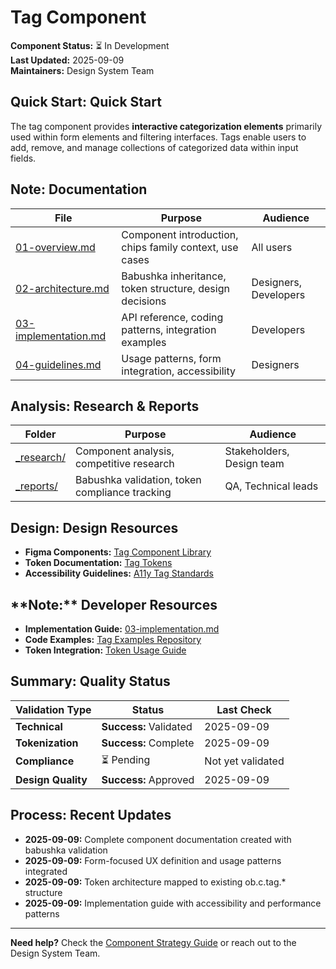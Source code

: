 # Tag Component

**Component Status:** ⏳ In Development  
**Last Updated:** 2025-09-09  
**Maintainers:** Design System Team

## **Quick Start:** Quick Start

The tag component provides **interactive categorization elements** primarily used within form elements and filtering interfaces. Tags enable users to add, remove, and manage collections of categorized data within input fields.  

## **Note:** Documentation

| File | Purpose | Audience |
|------|---------|----------|
| [01-overview.md](01-overview.md) | Component introduction, chips family context, use cases | All users |
| [02-architecture.md](02-architecture.md) | Babushka inheritance, token structure, design decisions | Designers, Developers |
| [03-implementation.md](03-implementation.md) | API reference, coding patterns, integration examples | Developers |
| [04-guidelines.md](04-guidelines.md) | Usage patterns, form integration, accessibility | Designers |

## **Analysis:** Research & Reports

| Folder | Purpose | Audience |
|--------|---------|----------|
| [_research/](_research/) | Component analysis, competitive research | Stakeholders, Design team |
| [_reports/](_reports/) | Babushka validation, token compliance tracking | QA, Technical leads |

## **Design:** Design Resources

- **Figma Components:** [Tag Component Library](https://figma.com/oblique-tags)
- **Token Documentation:** [Tag Tokens](../../03-design-tokens/component-tokens.md#tag-component)
- **Accessibility Guidelines:** [A11y Tag Standards](_reports/03-compliance/)

## **Note:**️ Developer Resources

- **Implementation Guide:** [03-implementation.md](03-implementation.md)
- **Code Examples:** [Tag Examples Repository](https://github.com/oblique-bit/design-system/tree/main/examples/tag)
- **Token Integration:** [Token Usage Guide](../../03-design-tokens/guidelines-token-consumption.md)

## **Summary:** Quality Status

| Validation Type | Status | Last Check |
|----------------|--------|------------|
| **Technical** | **Success:** Validated | 2025-09-09 |
| **Tokenization** | **Success:** Complete | 2025-09-09 |
| **Compliance** | ⏳ Pending | Not yet validated |
| **Design Quality** | **Success:** Approved | 2025-09-09 |

## **Process:** Recent Updates

- **2025-09-09:** Complete component documentation created with babushka validation
- **2025-09-09:** Form-focused UX definition and usage patterns integrated
- **2025-09-09:** Token architecture mapped to existing ob.c.tag.* structure
- **2025-09-09:** Implementation guide with accessibility and performance patterns

---

**Need help?** Check the [Component Strategy Guide](../../07-workflow/maintainers/component-documentation-separation-strategy.md) or reach out to the Design System Team.

